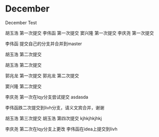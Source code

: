 # December
December Test

胡玉浩 第一次提交
李伟函 第一次提交
窦兴隆 第一次提交
李庆尧 第一次提交


李伟函 提交自己的分支并合并到master

胡玉浩 第二次提交

胡玉浩 第二次提交

郭兆龙 第一次提交
郭兆龙 第二次提交

窦兴隆 第二次提交

李庆尧 第一次在lqy分支尝试提交
asdasda


李伟函跌二次提交到livh分支，请义文宾合并，谢谢

胡玉浩 第三次提交
胡玉浩 第四次提交
kjhkjhkjhkj

李庆尧 第二次在lqy分支上更改
李伟函在idea上提交到livh



